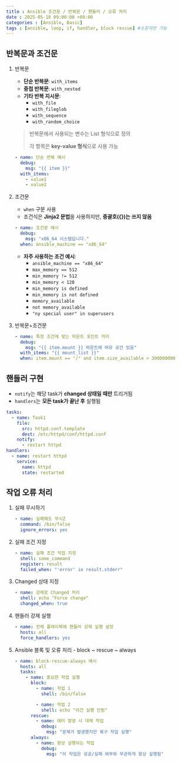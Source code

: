 ```yaml
---
title : Ansible 조건문 / 반복문 / 핸들러 / 오류 처리
date : 2025-05-18 09:00:00 +09:00
categories : [Ansible, Basic]
tags : [ansible, loop, if, handler, block rescue] #소문자만 가능
---
```


## 반복문과 조건문

1. 반복문
    - **단순 반복문**: `with_items`
    - **중첩 반복문**: `with_nested`
    - **기타 반복 지시문**:
        - `with_file`
        - `with_fileglob`
        - `with_sequence`
        - `with_random_choice`
    
    > 반복문에서 사용되는 변수는 List 형식으로 정의
    > 
    > 
    > 각 항목은 **key-value 형식**으로 사용 가능
    > 
    
    ```yaml
    - name: 단순 반복 예시
      debug:
        msg: "{{ item }}"
      with_items:
        - value1
        - value2
    ```
    
2. 조건문
    - `when` 구문 사용
    - 조건식은 **Jinja2 문법**을 사용하지만, **중괄호({})는 쓰지 않음**
    
    ```yaml
    - name: 조건문 예시
      debug:
        msg: "x86_64 시스템입니다."
      when: ansible_machine == "x86_64"
    ```
    
    - **자주 사용하는 조건 예시**:
        - `ansible_machine == "x86_64"`
        - `max_memory == 512`
        - `min_memory != 512`
        - `min_memory < 120`
        - `min_memory is defined`
        - `min_memory is not defined`
        - `memory_available`
        - `not memory_available`
        - `"ny special user" in superusers`
3. 반복문+조건문
    
    ```yaml
    - name: 특정 조건에 맞는 마운트 포인트 처리
      debug:
        msg: "{{ item.mount }} 마운트에 여유 공간 있음"
      with_items: "{{ mount_list }}"
      when: item.mount == "/" and item.size_available > 300000000
    ```
    

## 핸들러 구현

- `notify`는 해당 task가 **changed 상태일 때만** 트리거됨
- `handlers`는 **모든 task가 끝난 후** 실행됨

```yaml
tasks:
  - name: Task1
    file:
      src: httpd.conf.template
      dest: /etc/httpd/conf/httpd.conf
    notify:
      - restart httpd
handlers:
  - name: restart httpd
    service:
      name: httpd
      state: restarted
```

## 작업 오류 처리

1. 실패 무시하기

    ```yaml
    - name: 실패해도 무시Z
      command: /bin/false
      ignore_errors: yes
    ```

2. 실패 조건 지정

    ```yaml
    - name: 실패 조건 직접 지정
      shell: some_command
      register: result
      failed_when: "'error' in result.stderr"
    ```

3. Changed 상태 지정

    ```yaml
    - name: 강제로 Changed 처리
      shell: echo "Force change"
      changed_when: true
    ```

4. 핸들러 강제 실행

    ```yaml
    - name: 전체 플레이북에 핸들러 강제 실행 설정
      hosts: all
      force_handlers: yes
    ```

5. Ansible 블록 및 오류 처리 - block ~ rescue ~ always

    ```yaml
    - name: block-rescue-always 예시
      hosts: all
      tasks:
        - name: 중요한 작업 실행
          block:
            - name: 작업 1
              shell: /bin/false

            - name: 작업 2
              shell: echo "이건 실행 안됨"
          rescue:
            - name: 에러 발생 시 대체 작업
              debug:
                msg: "문제가 발생했지만 복구 작업 실행"
          always:
            - name: 항상 실행되는 작업
              debug:
                msg: "이 작업은 성공/실패 여부와 무관하게 항상 실행됨"
    ```